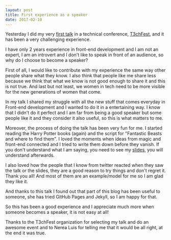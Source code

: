 ```yaml
---
layout: post
title: First experience as a speaker
date: 2017-02-10
---
```


Yesterday I did my very <a href="https://t3chfest.uc3m.es/2017/programa/trucos-fantasticos-donde-encontrarlos">first talk</a> in a technical conference, <a href="https://t3chfest.uc3m.es/2017/">T3chFest</a>, and it has been a very challenging experience. 

I have only 2 years experience in front-end development and I am not an expert, I am an introvert and I don't like to speak in front of an audience, so why do I choose to become a speaker?

First of all, I would like to contribute with my experience the same way other people share what they know. I also think that people like me share less because we think that what we know is not good enough to share it and this is not true. And last but not least, we women in tech need to be more visible for the new generations of women that come.

In my talk I shared my struggle with all the new stuff that comes everyday in Front-end development and I wanted to do it in a entertaining way. I know that I didn't do it perfect and I am far from being a good speaker but some people like it and they consider it also useful, so this is what matters to me. 

Moreover, the process of doing the talk has been very fun for me. I started reading the Harry Potter books (again) and the script for "Fantastic Beasts and where to find them". I loved the moments when ideas from magic and front-end connected and I tried to write them down before they vanish. If you don't understand what I am saying, you need to see my <a href="https://docs.google.com/presentation/d/1rZkhptFfhwNEmp3k7BKgRPk4b0eNck__nWWjJldxaTk/edit#slide=id.p4">slides</a>, you will understand afterwards.

I also loved how the people that I know from twitter reacted when they saw the talk or the slides, they are a good reason to try things and don't regret it. Thank you all! And most of them are an example/model for me so I am glad they like it.

And thanks to this talk I found out that part of this blog has been useful to someone, she has tried GitHub Pages and Jekyll, so I am happy for that.

So this has been a good experience and I appreciate much more when someone becomes a speaker, it is not easy at all! 

Thanks to the T3chFest organization for selecting my talk and do an awesome event and to Nerea Luis for telling me that it would be all right, at the end it was true.
